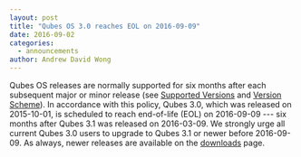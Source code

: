 ```yaml
---
layout: post
title: "Qubes OS 3.0 reaches EOL on 2016-09-09"
date: 2016-09-02
categories:
  - announcements
author: Andrew David Wong
---
```

Qubes OS releases are normally supported for six months after each subsequent
major or minor release (see [Supported Versions] and [Version Scheme]). In
accordance with this policy, Qubes 3.0, which was released on 2015-10-01, is
scheduled to reach end-of-life (EOL) on 2016-09-09 --- six months after Qubes
3.1 was released on 2016-03-09. We strongly urge all current Qubes 3.0 users to
upgrade to Qubes 3.1 or newer before 2016-09-09. As always, newer releases are
available on the [downloads] page.

[Supported Versions]: https://www.qubes-os.org/doc/supported-versions/
[Version Scheme]: https://www.qubes-os.org/doc/version-scheme/
[downloads]: https://www.qubes-os.org/downloads/
